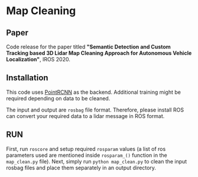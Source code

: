 # Map Cleaning


## Paper

Code release for the paper titled **"Semantic Detection and Custom Tracking based 3D Lidar Map Cleaning Approach for Autonomous Vehicle Localization"**, IROS 2020.

## Installation
This code uses [PointRCNN](https://github.com/sshaoshuai/PointRCNN.git) as the backend.
Additional training might be required depending on data to be cleaned.

The input and output are  `rosbag` file format.
Therefore, please install ROS can convert your required data to a lidar message in ROS format.

## RUN
First, run `roscore` and setup required `rosparam` values (a list of ros parameters used are mentioned inside `rosparam_()` function in the `map_clean.py` file).
Next, simply run `python map_clean.py` to clean the input rosbag files and place them separately in an output directory.
